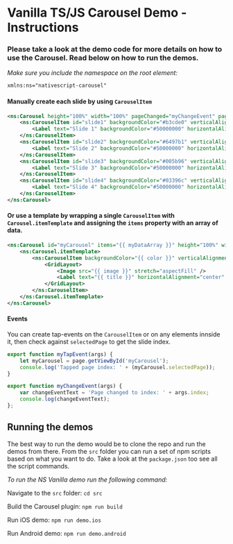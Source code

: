 # Vanilla TS/JS Carousel Demo - Instructions

### Please take a look at the demo code for more details on how to use the Carousel. Read below on how to run the demos.

_Make sure you include the namespace on the root element:_

```xml
xmlns:ns="nativescript-carousel"
```

#### Manually create each slide by using `CarouselItem`

```xml
<ns:Carousel height="100%" width="100%" pageChanged="myChangeEvent" pageTapped="mySelectedEvent" indicatorColor="#fff000" finite="true" bounce="false" showIndicator="true" verticalAlignment="top" android:indicatorAnimation="swap" color="white">
    <ns:CarouselItem id="slide1" backgroundColor="#b3cde0" verticalAlignment="middle">
        <Label text="Slide 1" backgroundColor="#50000000" horizontalAlignment="center"/>
    </ns:CarouselItem>
    <ns:CarouselItem id="slide2" backgroundColor="#6497b1" verticalAlignment="middle">
        <Label text="Slide 2" backgroundColor="#50000000" horizontalAlignment="center"/>
    </ns:CarouselItem>
    <ns:CarouselItem id="slide3" backgroundColor="#005b96" verticalAlignment="middle">
        <Label text="Slide 3" backgroundColor="#50000000" horizontalAlignment="center"/>
    </ns:CarouselItem>
    <ns:CarouselItem id="slide4" backgroundColor="#03396c" verticalAlignment="middle">
        <Label text="Slide 4" backgroundColor="#50000000" horizontalAlignment="center"/>
    </ns:CarouselItem>
</ns:Carousel>
```

#### Or use a template by wrapping a single `CarouselItem` with `Carousel.itemTemplate` and assigning the `items` property with an array of data.

```xml
<ns:Carousel id="myCarousel" items="{{ myDataArray }}" height="100%" width="100%" color="white" pageChanged="myChangeEvent" android:indicatorAnimation="slide"  indicatorColor="#fff" indicatorOffset="0,0" showIndicator="true">
    <ns:Carousel.itemTemplate>
        <ns:CarouselItem backgroundColor="{{ color }}" verticalAlignment="middle" tap="myTapEvent">
            <GridLayout>
                <Image src="{{ image }}" stretch="aspectFill" />
                <Label text="{{ title }}" horizontalAlignment="center" backgroundColor="#50000000" height="30" />
            </GridLayout>
        </ns:CarouselItem>
    </ns:Carousel.itemTemplate>
</ns:Carousel>
```

#### Events

You can create tap-events on the `CarouselItem` or on any elements innside it, then check against `selectedPage` to get the slide index.

```js
export function myTapEvent(args) {
    let myCarousel = page.getViewById('myCarousel');
    console.log('Tapped page index: ' + (myCarousel.selectedPage));
}

export function myChangeEvent(args) {
    var changeEventText = 'Page changed to index: ' + args.index;
    console.log(changeEventText);
};
```

## Running the demos

The best way to run the demo would be to clone the repo and run the demos from there. 
From the `src` folder you can run a set of npm scripts based on what you want to do. Take a look at the `package.json` too see all the script commands.

*To run the NS Vanilla demo run the following command:*

Navigate to the `src` folder:
`cd src`

Build the Carousel plugin:
`npm run build`

Run iOS demo:
`npm run demo.ios`

Run Android demo:
`npm run demo.android`
